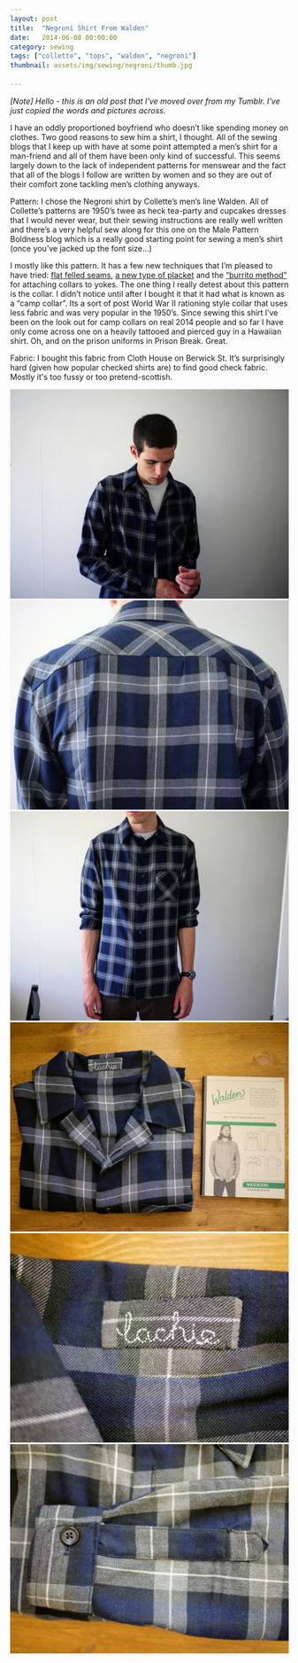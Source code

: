 ```yaml
---
layout: post
title:  "Negroni Shirt From Walden"
date:   2014-06-08 00:00:00
category: sewing
tags: ["collette", "tops", "walden", "negroni"]
thumbnail: assets/img/sewing/negroni/thumb.jpg

---
```

_[Note] Hello - this is an old post that I've moved over from my Tumblr. I've just copied the words and pictures across._

I have an oddly proportioned boyfriend who doesn’t like spending money on clothes. Two good reasons to sew him a shirt, I thought. All of the sewing blogs that I keep up with have at some point attempted a men’s shirt for a man-friend and all of them have been only kind of successful. This seems largely down to the lack of independent patterns for menswear and the fact that all of the blogs I follow are written by women and so they are out of their comfort zone tackling men’s clothing anyways.

Pattern: I chose the Negroni shirt by Collette’s men’s line Walden. All of Collette’s patterns are 1950’s twee as heck tea-party and cupcakes dresses that I would never wear, but their sewing instructions are really well written and there’s a very helpful sew along for this one on the Male Pattern Boldness blog which is a really good starting point for sewing a men’s shirt (once you’ve jacked up the font size…)

I mostly like this pattern. It has a few new techniques that I’m pleased to have tried: [flat felled seams](https://blog.colettehq.com/tutorials/standard-flat-felled-seam), [a new type of placket](http://malepatternboldness.blogspot.com/2011/02/mens-shirt-sew-along-4-placket-racket.html) and the [“burrito method”](http://malepatternboldness.blogspot.com/2011/02/mens-shirt-sew-along-7-lets-get-that.html) for attaching collars to yokes. The one thing I really detest about this pattern is the collar. I didn’t notice until after I bought it that it had what is known as a “camp collar”. Its a sort of post World War II rationing style collar that uses less fabric and was very popular in the 1950’s. Since sewing this shirt I’ve been on the look out for camp collars on real 2014 people and so far I have only come across one on a heavily tattooed and pierced guy in a Hawaiian shirt. Oh, and on the prison uniforms in Prison Break. Great.

Fabric: I bought this fabric from Cloth House on Berwick St. It’s surprisingly hard (given how popular checked shirts are) to find good check fabric. Mostly it's too fussy or too pretend-scottish.

![Walden](/assets/img/sewing/negroni/walden.1.jpg)
![Walden](/assets/img/sewing/negroni/walden.2.jpg)
![Walden](/assets/img/sewing/negroni/walden.3.jpg)
![Walden](/assets/img/sewing/negroni/walden.4.jpg)
![Walden](/assets/img/sewing/negroni/walden.5.jpg)
![Walden](/assets/img/sewing/negroni/walden.6.jpg)
